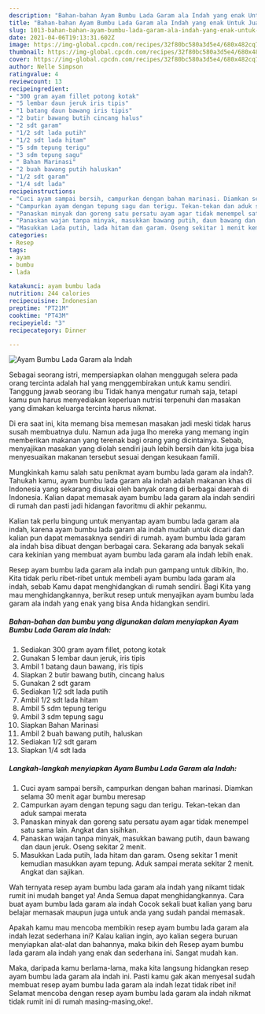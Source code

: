 ```yaml
---
description: "Bahan-bahan Ayam Bumbu Lada Garam ala Indah yang enak Untuk Jualan"
title: "Bahan-bahan Ayam Bumbu Lada Garam ala Indah yang enak Untuk Jualan"
slug: 1013-bahan-bahan-ayam-bumbu-lada-garam-ala-indah-yang-enak-untuk-jualan
date: 2021-04-06T19:13:31.602Z
image: https://img-global.cpcdn.com/recipes/32f80bc580a3d5e4/680x482cq70/ayam-bumbu-lada-garam-ala-indah-foto-resep-utama.jpg
thumbnail: https://img-global.cpcdn.com/recipes/32f80bc580a3d5e4/680x482cq70/ayam-bumbu-lada-garam-ala-indah-foto-resep-utama.jpg
cover: https://img-global.cpcdn.com/recipes/32f80bc580a3d5e4/680x482cq70/ayam-bumbu-lada-garam-ala-indah-foto-resep-utama.jpg
author: Nelle Simpson
ratingvalue: 4
reviewcount: 13
recipeingredient:
- "300 gram ayam fillet potong kotak"
- "5 lembar daun jeruk iris tipis"
- "1 batang daun bawang iris tipis"
- "2 butir bawang butih cincang halus"
- "2 sdt garam"
- "1/2 sdt lada putih"
- "1/2 sdt lada hitam"
- "5 sdm tepung terigu"
- "3 sdm tepung sagu"
- " Bahan Marinasi"
- "2 buah bawang putih haluskan"
- "1/2 sdt garam"
- "1/4 sdt lada"
recipeinstructions:
- "Cuci ayam sampai bersih, campurkan dengan bahan marinasi. Diamkan selama 30 menit agar bumbu meresap"
- "Campurkan ayam dengan tepung sagu dan terigu. Tekan-tekan dan aduk sampai merata"
- "Panaskan minyak dan goreng satu persatu ayam agar tidak menempel satu sama lain. Angkat dan sisihkan."
- "Panaskan wajan tanpa minyak, masukkan bawang putih, daun bawang dan daun jeruk. Oseng sekitar 2 menit."
- "Masukkan Lada putih, lada hitam dan garam. Oseng sekitar 1 menit kemudian masukkan ayam tepung. Aduk sampai merata sekitar 2 menit. Angkat dan sajikan."
categories:
- Resep
tags:
- ayam
- bumbu
- lada

katakunci: ayam bumbu lada 
nutrition: 244 calories
recipecuisine: Indonesian
preptime: "PT21M"
cooktime: "PT43M"
recipeyield: "3"
recipecategory: Dinner

---
```



![Ayam Bumbu Lada Garam ala Indah](https://img-global.cpcdn.com/recipes/32f80bc580a3d5e4/680x482cq70/ayam-bumbu-lada-garam-ala-indah-foto-resep-utama.jpg)

Sebagai seorang istri, mempersiapkan olahan menggugah selera pada orang tercinta adalah hal yang menggembirakan untuk kamu sendiri. Tanggung jawab seorang ibu Tidak hanya mengatur rumah saja, tetapi kamu pun harus menyediakan keperluan nutrisi terpenuhi dan masakan yang dimakan keluarga tercinta harus nikmat.

Di era  saat ini, kita memang bisa memesan masakan jadi meski tidak harus susah membuatnya dulu. Namun ada juga lho mereka yang memang ingin memberikan makanan yang terenak bagi orang yang dicintainya. Sebab, menyajikan masakan yang diolah sendiri jauh lebih bersih dan kita juga bisa menyesuaikan makanan tersebut sesuai dengan kesukaan famili. 



Mungkinkah kamu salah satu penikmat ayam bumbu lada garam ala indah?. Tahukah kamu, ayam bumbu lada garam ala indah adalah makanan khas di Indonesia yang sekarang disukai oleh banyak orang di berbagai daerah di Indonesia. Kalian dapat memasak ayam bumbu lada garam ala indah sendiri di rumah dan pasti jadi hidangan favoritmu di akhir pekanmu.

Kalian tak perlu bingung untuk menyantap ayam bumbu lada garam ala indah, karena ayam bumbu lada garam ala indah mudah untuk dicari dan kalian pun dapat memasaknya sendiri di rumah. ayam bumbu lada garam ala indah bisa dibuat dengan berbagai cara. Sekarang ada banyak sekali cara kekinian yang membuat ayam bumbu lada garam ala indah lebih enak.

Resep ayam bumbu lada garam ala indah pun gampang untuk dibikin, lho. Kita tidak perlu ribet-ribet untuk membeli ayam bumbu lada garam ala indah, sebab Kamu dapat menghidangkan di rumah sendiri. Bagi Kita yang mau menghidangkannya, berikut resep untuk menyajikan ayam bumbu lada garam ala indah yang enak yang bisa Anda hidangkan sendiri.

<!--inarticleads1-->

##### Bahan-bahan dan bumbu yang digunakan dalam menyiapkan Ayam Bumbu Lada Garam ala Indah:

1. Sediakan 300 gram ayam fillet, potong kotak
1. Gunakan 5 lembar daun jeruk, iris tipis
1. Ambil 1 batang daun bawang, iris tipis
1. Siapkan 2 butir bawang butih, cincang halus
1. Gunakan 2 sdt garam
1. Sediakan 1/2 sdt lada putih
1. Ambil 1/2 sdt lada hitam
1. Ambil 5 sdm tepung terigu
1. Ambil 3 sdm tepung sagu
1. Siapkan  Bahan Marinasi
1. Ambil 2 buah bawang putih, haluskan
1. Sediakan 1/2 sdt garam
1. Siapkan 1/4 sdt lada




<!--inarticleads2-->

##### Langkah-langkah menyiapkan Ayam Bumbu Lada Garam ala Indah:

1. Cuci ayam sampai bersih, campurkan dengan bahan marinasi. Diamkan selama 30 menit agar bumbu meresap
1. Campurkan ayam dengan tepung sagu dan terigu. Tekan-tekan dan aduk sampai merata
1. Panaskan minyak dan goreng satu persatu ayam agar tidak menempel satu sama lain. Angkat dan sisihkan.
1. Panaskan wajan tanpa minyak, masukkan bawang putih, daun bawang dan daun jeruk. Oseng sekitar 2 menit.
1. Masukkan Lada putih, lada hitam dan garam. Oseng sekitar 1 menit kemudian masukkan ayam tepung. Aduk sampai merata sekitar 2 menit. Angkat dan sajikan.




Wah ternyata resep ayam bumbu lada garam ala indah yang nikamt tidak rumit ini mudah banget ya! Anda Semua dapat menghidangkannya. Cara buat ayam bumbu lada garam ala indah Cocok sekali buat kalian yang baru belajar memasak maupun juga untuk anda yang sudah pandai memasak.

Apakah kamu mau mencoba membikin resep ayam bumbu lada garam ala indah lezat sederhana ini? Kalau kalian ingin, ayo kalian segera buruan menyiapkan alat-alat dan bahannya, maka bikin deh Resep ayam bumbu lada garam ala indah yang enak dan sederhana ini. Sangat mudah kan. 

Maka, daripada kamu berlama-lama, maka kita langsung hidangkan resep ayam bumbu lada garam ala indah ini. Pasti kamu gak akan menyesal sudah membuat resep ayam bumbu lada garam ala indah lezat tidak ribet ini! Selamat mencoba dengan resep ayam bumbu lada garam ala indah nikmat tidak rumit ini di rumah masing-masing,oke!.

